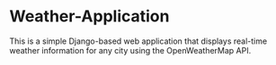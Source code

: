 # Weather-Application
This is a simple Django-based web application that displays real-time weather information for any city using the OpenWeatherMap API.
